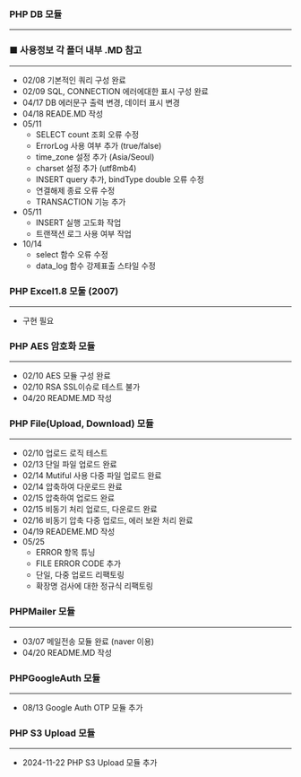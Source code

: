 ### PHP DB 모듈 
- - -
### ■ 사용정보 각 폴더 내부 .MD 참고
- - -
- 02/08 기본적인 쿼리 구성 완료 
- 02/09 SQL, CONNECTION 에러에대한 표시 구성 완료
- 04/17 DB 에러문구 출력 변경, 데이터 표시 변경 
- 04/18 READE.MD 작성
- 05/11  
    - SELECT count 조회 오류 수정
    - ErrorLog 사용 여부 추가 (true/false)
    - time_zone 설정 추가 (Asia/Seoul)
    - charset 설정 추가 (utf8mb4)
    - INSERT query 추가, bindType double 오류 수정
    - 연결해제 종료 오류 수정
    - TRANSACTION 기능 추가
- 05/11 
    - INSERT 실행 고도화 작업
    - 트랜잭션 로그 사용 여부 작업
- 10/14
    - select 함수 오류 수정
    - data_log 함수 강제표출 스타일 수정   
### PHP Excel1.8 모둘 (2007)
- - -
- 구현 필요

### PHP AES 암호화 모듈
- - - 
- 02/10 AES 모듈 구성 완료
- 02/10 RSA SSL이슈로 테스트 불가
- 04/20 README.MD 작성

### PHP File(Upload, Download) 모듈 
- - - 
- 02/10 업로드 로직 테스트
- 02/13 단일 파일 업로드 완료
- 02/14 Mutiful 사용 다중 파일 업로드 완료
- 02/14 압축하여 다운로드 완료
- 02/15 압축하여 업로드 완료
- 02/15 비동기 처리 업로드, 다운로드 완료
- 02/16 비동기 압축 다중 업로드, 에러 보완 처리 완료
- 04/19 READEME.MD 작성
- 05/25 
    - ERROR 항목 튜닝
    - FILE ERROR CODE 추가 
    - 단일, 다중 업로드 리팩토링
    - 확장명 검사에 대한 정규식 리팩토링

### PHPMailer 모듈
- - - 
- 03/07 메일전송 모듈 완료 (naver 이용)
- 04/20 README.MD 작성 

### PHPGoogleAuth 모듈
---
- 08/13 Google Auth OTP 모듈 추가

### PHP S3 Upload 모듈
---
- 2024-11-22 PHP S3 Upload 모듈 추가 